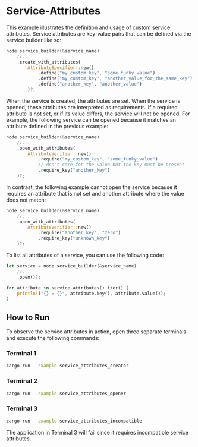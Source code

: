 # Service-Attributes

This example illustrates the definition and usage of custom service attributes.
Service attributes are key-value pairs that can be defined via the service
builder like so:

```rust
node.service_builder(&service_name)
    //...
    .create_with_attributes(
        AttributeSpecifier::new()
            .define("my_custom_key", "some_funky_value")
            .define("my_custom_key", "another_value_for_the_same_key")
            .define("another_key", "another_value")
        )?;
```

When the service is created, the attributes are set. When the service is opened,
these attributes are interpreted as requirements. If a required attribute is not
set, or if its value differs, the service will not be opened. For example, the
following service can be opened because it matches an attribute defined in the
previous example:

```rust
node.service_builder(&service_name)
    //...
    .open_with_attributes(
        AttributeVerifier::new()
            .require("my_custom_key", "some_funky_value")
            // don't care for the value but the key must be present
            .require_key("another_key")
    )?;
```

In contrast, the following example cannot open the service because it requires
an attribute that is not set and another attribute where the value does not
match:

```rust
node.service_builder(&service_name)
    //...
    .open_with_attributes(
        AttributeVerifier::new()
            .require("another_key", "zero")
            .require_key("unknown_key")
    )?;
```

To list all attributes of a service, you can use the following code:

```rust
let service = node.service_builder(&service_name)
    //...
    .open()?;

for attribute in service.attributes().iter() {
    println!("{} = {}", attribute.key(), attribute.value());
}
```

## How to Run

To observe the service attributes in action, open three separate terminals and
execute the following commands:

### Terminal 1

```sh
cargo run --example service_attributes_creator
```

### Terminal 2

```sh
cargo run --example service_attributes_opener
```

### Terminal 3

```sh
cargo run --example service_attributes_incompatible
```

The application in Terminal 3 will fail since it requires incompatible service
attributes.
